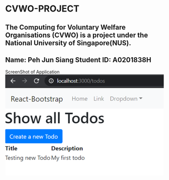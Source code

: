# CVWO-PROJECT
The Computing for Voluntary Welfare Organisations (CVWO) is a project under the National University of Singapore(NUS).
----------------------------------------------------------------
Name: Peh Jun Siang
Student ID: A0201838H
------------------------------------------------------------------
ScreenShot of Application
![Alt text](app/assets/images/midsub.png?raw=true "Optional Title")